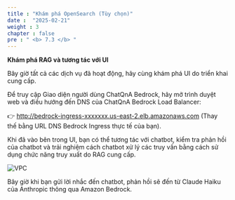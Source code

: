 ```yaml
---
title : "Khám phá OpenSearch (Tùy chọn)"
date :  "2025-02-21" 
weight : 3
chapter : false
pre : " <b> 7.3 </b> "
---
```

**Khám phá RAG và tương tác với UI**

Bây giờ tất cả các dịch vụ đã hoạt động, hãy cùng khám phá UI do triển khai cung cấp.

Để truy cập Giao diện người dùng ChatQnA Bedrock, hãy mở trình duyệt web và điều hướng đến DNS của ChatQnA Bedrock Load Balancer:

👉 http://bedrock-ingress-xxxxxxx.us-east-2.elb.amazonaws.com (Thay thế bằng URL DNS Bedrock Ingress thực tế của bạn).

Khi đã vào bên trong UI, bạn có thể tương tác với chatbot, kiểm tra phản hồi của chatbot và trải nghiệm cách chatbot xử lý các truy vấn bằng cách sử dụng chức năng truy xuất do RAG cung cấp.

![VPC](/images/5.fwd/image124.png)

Bây giờ khi bạn gửi lời nhắc đến chatbot, phản hồi sẽ đến từ Claude Haiku của Anthropic thông qua Amazon Bedrock.
